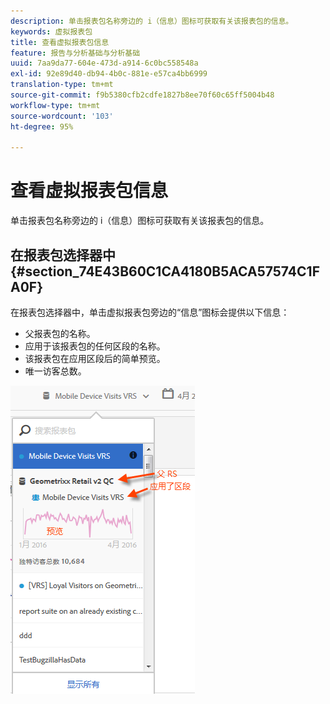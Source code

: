 ```yaml
---
description: 单击报表包名称旁边的 i（信息）图标可获取有关该报表包的信息。
keywords: 虚拟报表包
title: 查看虚拟报表包信息
feature: 报告与分析基础与分析基础
uuid: 7aa9da77-604e-473d-a914-6c0bc558548a
exl-id: 92e89d40-db94-4b0c-881e-e57ca4bb6999
translation-type: tm+mt
source-git-commit: f9b5380cfb2cdfe1827b8ee70f60c65ff5004b48
workflow-type: tm+mt
source-wordcount: '103'
ht-degree: 95%

---
```


# 查看虚拟报表包信息

单击报表包名称旁边的 i（信息）图标可获取有关该报表包的信息。

## 在报表包选择器中  {#section_74E43B60C1CA4180B5ACA57574C1FA0F}

在报表包选择器中，单击虚拟报表包旁边的“信息”图标会提供以下信息：

* 父报表包的名称。
* 应用于该报表包的任何区段的名称。
* 该报表包在应用区段后的简单预览。
* 唯一访客总数。

![](assets/vrs-info.png)
